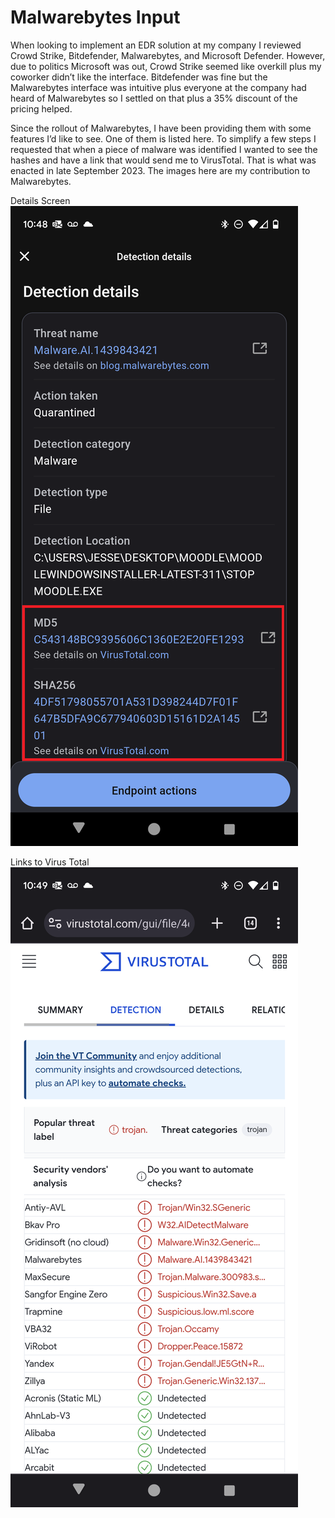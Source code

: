 # Malwarebytes Input

When looking to implement an EDR solution at my company I reviewed Crowd Strike, Bitdefender, Malwarebytes, and Microsoft Defender. However, due to politics Microsoft was out, Crowd Strike seemed like overkill plus my coworker didn’t like the interface. Bitdefender was fine but the Malwarebytes interface was intuitive plus everyone at the company had heard of Malwarebytes so I settled on that plus a 35% discount of the pricing helped. 

Since the rollout of Malwarebytes, I have been providing them with some features I’d like to see. One of them is listed here. To simplify a few steps I requested that when a piece of malware was identified I wanted to see the hashes and have a link that would send me to VirusTotal. That is what was enacted in late September 2023. The images here are my contribution to Malwarebytes.

Details Screen
![picture1](/Security/Malwarebytes/Malwarebytes_Detection_Details_Screen.png)

Links to Virus Total
![picture2](/Security/Malwarebytes/Malwarebytes_Links_To_VirusTotal.png)